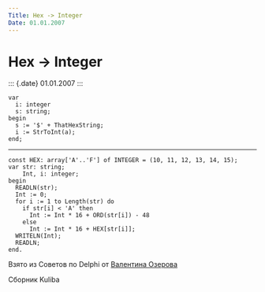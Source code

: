 ```yaml
---
Title: Hex -> Integer
Date: 01.01.2007
---
```



Hex -> Integer
==============

::: {.date}
01.01.2007
:::

    var
      i: integer
      s: string;
    begin
      s := '$' + ThatHexString;
      i := StrToInt(a);
    end;

------------------------------------------------------------------------

    const HEX: array['A'..'F'] of INTEGER = (10, 11, 12, 13, 14, 15);
    var str: string;
        Int, i: integer;
    begin
      READLN(str);
      Int := 0;
      for i := 1 to Length(str) do
        if str[i] < 'A' then
          Int := Int * 16 + ORD(str[i]) - 48
        else
          Int := Int * 16 + HEX[str[i]];
      WRITELN(Int);
      READLN;
    end.

Взято из Советов по Delphi от [Валентина Озерова](mailto:webmaster@webinspector.com)

Сборник Kuliba
